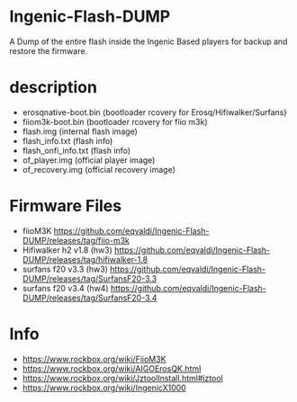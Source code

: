 # Ingenic-Flash-DUMP
A Dump of the entire flash inside the Ingenic Based players for backup and restore the firmware.

# description

* erosqnative-boot.bin (bootloader rcovery for Erosq/Hifiwalker/Surfans)
* fiiom3k-boot.bin (bootloader rcovery for fiio m3k)
* flash.img (internal flash image)
* flash_info.txt (flash info)
* flash_onfi_info.txt (flash info)
* of_player.img (official player image)
* of_recovery.img (official recovery image)

# Firmware Files

* fiioM3K https://github.com/eqvaldi/Ingenic-Flash-DUMP/releases/tag/fiio-m3k
* Hifiwalker h2 v1.8 (hw3) https://github.com/eqvaldi/Ingenic-Flash-DUMP/releases/tag/hifiwalker-1.8
* surfans f20 v3.3 (hw3) https://github.com/eqvaldi/Ingenic-Flash-DUMP/releases/tag/SurfansF20-3.3
* surfans f20 v3.4 (hw4) https://github.com/eqvaldi/Ingenic-Flash-DUMP/releases/tag/SurfansF20-3.4


# Info

* https://www.rockbox.org/wiki/FiioM3K
* https://www.rockbox.org/wiki/AIGOErosQK.html
* https://www.rockbox.org/wiki/JztoolInstall.html#jztool
* https://www.rockbox.org/wiki/IngenicX1000
